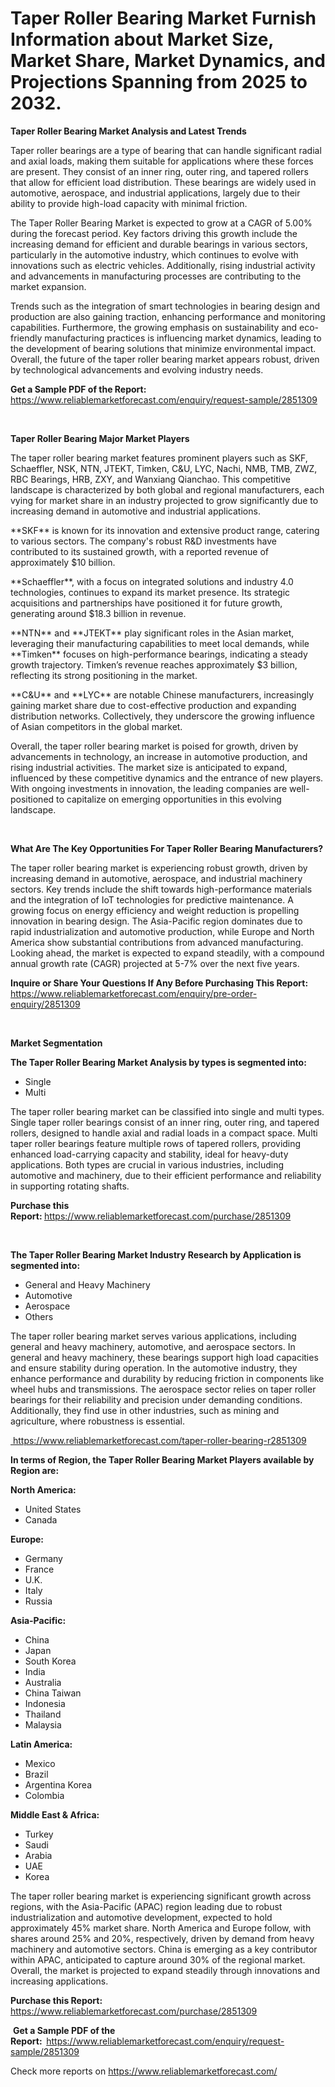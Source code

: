 <p><h1>Taper Roller Bearing Market Furnish Information about Market Size, Market Share, Market Dynamics, and Projections Spanning from 2025 to 2032.</h1></p><p><strong>Taper Roller Bearing Market Analysis and Latest Trends</strong></p>
<p><p>Taper roller bearings are a type of bearing that can handle significant radial and axial loads, making them suitable for applications where these forces are present. They consist of an inner ring, outer ring, and tapered rollers that allow for efficient load distribution. These bearings are widely used in automotive, aerospace, and industrial applications, largely due to their ability to provide high-load capacity with minimal friction.</p><p>The Taper Roller Bearing Market is expected to grow at a CAGR of 5.00% during the forecast period. Key factors driving this growth include the increasing demand for efficient and durable bearings in various sectors, particularly in the automotive industry, which continues to evolve with innovations such as electric vehicles. Additionally, rising industrial activity and advancements in manufacturing processes are contributing to the market expansion. </p><p>Trends such as the integration of smart technologies in bearing design and production are also gaining traction, enhancing performance and monitoring capabilities. Furthermore, the growing emphasis on sustainability and eco-friendly manufacturing practices is influencing market dynamics, leading to the development of bearing solutions that minimize environmental impact. Overall, the future of the taper roller bearing market appears robust, driven by technological advancements and evolving industry needs.</p></p>
<p><strong>Get a Sample PDF of the Report:&nbsp;</strong> <a href="https://www.reliablemarketforecast.com/enquiry/request-sample/2851309?utm_campaign=3076&utm_medium=2&utm_source=Github&utm_content=ia&utm_term=11032025&utm_id=taper-roller-bearing">https://www.reliablemarketforecast.com/enquiry/request-sample/2851309</a></p>
<p>&nbsp;</p>
<p><strong>Taper Roller Bearing Major Market Players</strong></p>
<p><p>The taper roller bearing market features prominent players such as SKF, Schaeffler, NSK, NTN, JTEKT, Timken, C&U, LYC, Nachi, NMB, TMB, ZWZ, RBC Bearings, HRB, ZXY, and Wanxiang Qianchao. This competitive landscape is characterized by both global and regional manufacturers, each vying for market share in an industry projected to grow significantly due to increasing demand in automotive and industrial applications.</p><p>**SKF** is known for its innovation and extensive product range, catering to various sectors. The company's robust R&D investments have contributed to its sustained growth, with a reported revenue of approximately $10 billion.</p><p>**Schaeffler**, with a focus on integrated solutions and industry 4.0 technologies, continues to expand its market presence. Its strategic acquisitions and partnerships have positioned it for future growth, generating around $18.3 billion in revenue.</p><p>**NTN** and **JTEKT** play significant roles in the Asian market, leveraging their manufacturing capabilities to meet local demands, while **Timken** focuses on high-performance bearings, indicating a steady growth trajectory. Timken’s revenue reaches approximately $3 billion, reflecting its strong positioning in the market.</p><p>**C&U** and **LYC** are notable Chinese manufacturers, increasingly gaining market share due to cost-effective production and expanding distribution networks. Collectively, they underscore the growing influence of Asian competitors in the global market.</p><p>Overall, the taper roller bearing market is poised for growth, driven by advancements in technology, an increase in automotive production, and rising industrial activities. The market size is anticipated to expand, influenced by these competitive dynamics and the entrance of new players. With ongoing investments in innovation, the leading companies are well-positioned to capitalize on emerging opportunities in this evolving landscape.</p></p>
<p>&nbsp;</p>
<p><strong>What Are The Key Opportunities For Taper Roller Bearing Manufacturers?</strong></p>
<p><p>The taper roller bearing market is experiencing robust growth, driven by increasing demand in automotive, aerospace, and industrial machinery sectors. Key trends include the shift towards high-performance materials and the integration of IoT technologies for predictive maintenance. A growing focus on energy efficiency and weight reduction is propelling innovation in bearing design. The Asia-Pacific region dominates due to rapid industrialization and automotive production, while Europe and North America show substantial contributions from advanced manufacturing. Looking ahead, the market is expected to expand steadily, with a compound annual growth rate (CAGR) projected at 5-7% over the next five years.</p></p>
<p><strong>Inquire or Share Your Questions If Any Before Purchasing This Report:</strong> <a href="https://www.reliablemarketforecast.com/enquiry/pre-order-enquiry/2851309?utm_campaign=3076&utm_medium=2&utm_source=Github&utm_content=ia&utm_term=11032025&utm_id=taper-roller-bearing">https://www.reliablemarketforecast.com/enquiry/pre-order-enquiry/2851309</a></p>
<p>&nbsp;</p>
<p><strong>Market Segmentation</strong></p>
<p><strong>The Taper Roller Bearing Market Analysis by types is segmented into:</strong></p>
<p><ul><li>Single</li><li>Multi</li></ul></p>
<p><p>The taper roller bearing market can be classified into single and multi types. Single taper roller bearings consist of an inner ring, outer ring, and tapered rollers, designed to handle axial and radial loads in a compact space. Multi taper roller bearings feature multiple rows of tapered rollers, providing enhanced load-carrying capacity and stability, ideal for heavy-duty applications. Both types are crucial in various industries, including automotive and machinery, due to their efficient performance and reliability in supporting rotating shafts.</p></p>
<p><strong>Purchase this Report:&nbsp;</strong><a href="https://www.reliablemarketforecast.com/purchase/2851309?utm_campaign=3076&utm_medium=2&utm_source=Github&utm_content=ia&utm_term=11032025&utm_id=taper-roller-bearing">https://www.reliablemarketforecast.com/purchase/2851309</a></p>
<p>&nbsp;</p>
<p><strong>The Taper Roller Bearing Market Industry Research by Application is segmented into:</strong></p>
<p><ul><li>General and Heavy Machinery</li><li>Automotive</li><li>Aerospace</li><li>Others</li></ul></p>
<p><p>The taper roller bearing market serves various applications, including general and heavy machinery, automotive, and aerospace sectors. In general and heavy machinery, these bearings support high load capacities and ensure stability during operation. In the automotive industry, they enhance performance and durability by reducing friction in components like wheel hubs and transmissions. The aerospace sector relies on taper roller bearings for their reliability and precision under demanding conditions. Additionally, they find use in other industries, such as mining and agriculture, where robustness is essential.</p></p>
<p><a href="https://www.reliablemarketforecast.com/taper-roller-bearing-r2851309?utm_campaign=3076&utm_medium=2&utm_source=Github&utm_content=ia&utm_term=11032025&utm_id=taper-roller-bearing">&nbsp;https://www.reliablemarketforecast.com/taper-roller-bearing-r2851309</a></p>
<p><strong>In terms of Region, the Taper Roller Bearing Market Players available by Region are:</strong></p>
<p>
    <p> <strong> North America: </strong>
        <ul>
            <li>United States</li>
            <li>Canada</li>
        </ul>
        </p> 
    <p> <strong> Europe: </strong>
        <ul>
            <li>Germany</li>
            <li>France</li>
            <li>U.K.</li>
            <li>Italy</li>
            <li>Russia</li>
        </ul>
        </p> 
    <p> <strong> Asia-Pacific: </strong>
        <ul>
            <li>China</li>
            <li>Japan</li>
            <li>South Korea</li>
            <li>India</li>
            <li>Australia</li>
            <li>China Taiwan</li>
            <li>Indonesia</li>
            <li>Thailand</li>
            <li>Malaysia</li>
        </ul>
        </p> 
    <p> <strong> Latin America: </strong>
        <ul>
            <li>Mexico</li>
            <li>Brazil</li>
            <li>Argentina Korea</li>
            <li>Colombia</li>
        </ul>
        </p> 
    <p> <strong> Middle East & Africa: </strong>
        <ul>
            <li>Turkey</li>
            <li>Saudi</li>
            <li>Arabia</li>
            <li>UAE</li>
            <li>Korea</li>
        </ul>
    </p>
    </p>
<p><p>The taper roller bearing market is experiencing significant growth across regions, with the Asia-Pacific (APAC) region leading due to robust industrialization and automotive development, expected to hold approximately 45% market share. North America and Europe follow, with shares around 25% and 20%, respectively, driven by demand from heavy machinery and automotive sectors. China is emerging as a key contributor within APAC, anticipated to capture around 30% of the regional market. Overall, the market is projected to expand steadily through innovations and increasing applications.</p></p>
<p><strong>Purchase this Report: </strong><a href="https://www.reliablemarketforecast.com/purchase/2851309?utm_campaign=3076&utm_medium=2&utm_source=Github&utm_content=ia&utm_term=11032025&utm_id=taper-roller-bearing">https://www.reliablemarketforecast.com/purchase/2851309</a></p>
<p>&nbsp;<strong>Get a Sample PDF of the Report:&nbsp;&nbsp;</strong><a href="https://www.reliablemarketforecast.com/enquiry/request-sample/2851309?utm_campaign=3076&utm_medium=2&utm_source=Github&utm_content=ia&utm_term=11032025&utm_id=taper-roller-bearing">https://www.reliablemarketforecast.com/enquiry/request-sample/2851309</a></p>
<p><strong></strong></p>
<p>Check more reports on <a href="https://www.reliablemarketforecast.com/?utm_campaign=3076&utm_medium=2&utm_source=Github&utm_content=ia&utm_term=11032025&utm_id=taper-roller-bearing">https://www.reliablemarketforecast.com/</a></p>